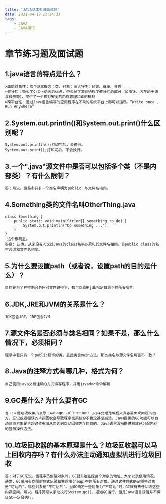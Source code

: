 ```yaml
---
title: 'JAVA基本知识面试题'
date: 2021-04-17 23:24:33
tags:
	- JAVA
	- JAVA面试
---
```


# 章节练习题及面试题

## 1.java语言的特点是什么？
	>面向对象性：两个基本概念：类、对象；三大特性：封装、继承、多态
	>健壮性：吸收了C/C++语言的优点，但去掉了其影响程序健壮性的部分（如指针、内存的申请与释放等），提供了一个相对安全的内存管理和访问机制
	>跨平台性：通过Java语言编写的应用程序在不同的系统平台上都可以运行。“Write once , Run Anywhere”
<!-- more -->
## 2.System.out.println()和System.out.print()什么区别呢？
	System.out.println();打印完后，会换行。  
	System.out.print();打印完后，不会换行。
## 3.一个".java"源文件中是否可以包括多个类（不是内部类）？有什么限制？
	答：可以。但最多只有一个类名声明为public，与文件名相同。



## 4.Something类的文件名叫OtherThing.java
	class Something {
	    public static void main(String[] something_to_do) {        
	        System.out.println("Do something ...");
	    }
	}
	 这个很明显。
	答案: 正确。从来没有人说过Java的class名字必须和其文件名相同。但public class的名字必须和文件名相同。


## 5.为什么要设置path（或者说，设置path的目的是什么）？
	目的是为了在控制台的任何文件路径下，都可以调用jdk指定目录下的所有指令。


## 6.JDK,JRE和JVM的关系是什么？
	JDK包含JRE，JRE包含JVM.


## 7.源文件名是否必须与类名相同？如果不是，那么什么情况下，必须相同？

	程序中若只有一个public修饰的类，且此类含main方法。那么类名与源文件名可否不一致？


## 8.Java的注释方式有哪几种，格式为何？


	自己使用java文档注释的方式编写程序，并用javadoc命令解析

## 9.GC是什么? 为什么要有GC
	答：GC是垃圾收集的意思（Gabage Collection）,内存处理是编程人员容易出现问题的地方，忘记或者错误的内存回收会导致程序或系统的不稳定甚至崩溃，Java提供的GC功能可以自动监测对象是否超过作用域从而达到自动回收内存的目的，Java语言没有提供释放已分配内存的显示操作方法。

## 10.垃圾回收器的基本原理是什么？垃圾回收器可以马上回收内存吗？有什么办法主动通知虚拟机进行垃圾回收
	答：对于GC来说，当程序员创建对象时，GC就开始监控这个对象的地址、大小以及使用情况。通常，GC采用有向图的方式记录和管理堆(heap)中的所有对象。通过这种方式确定哪些对象是"可达的"，哪些对象是"不可达的"。当GC确定一些对象为"不可达"时，GC就有责任回收这些内存空间。可以。程序员可以手动执行System.gc()，通知GC运行，但是Java语言规范并不保证GC一定会执行。
